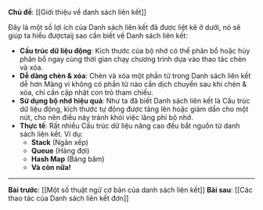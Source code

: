 **Chủ đề**: [[Giới thiệu về danh sách liên kết]]

Đây là một số lợi ích của Danh sách liên kết đã được liệt kê ở dưới, nó sẽ giúp ta hiểu đượctaij sao cần biết về Danh sách liên kết:
- **Cấu trúc dữ liệu động**: Kích thước của bộ nhớ có thể phân bổ hoặc hủy phân bổ ngay cùng thời gian chạy chương trình dựa vào thao tác chèn và xóa.
- **Dễ dàng chèn & xóa**: Chèn và xóa một phần tử trong Danh sách liên kết dễ hơn Mảng vì không có phần tử nào cần dịch chuyển sau khi chèn & xóa, chỉ cần cập nhật con trỏ tham chiếu.
- **Sử dụng bộ nhớ hiệu quả**: Như ta đã biết Danh sách liên kết là Cấu trúc dữ liệu động, kích thước tự động được tăng lên hoặc giảm dần cho một nút, cho nên điều này tránh khỏi việc lãng phí bộ nhớ.
- **Thực tế**: Rất nhiều Cấu trúc dữ liệu nâng cao đều bắt nguồn từ danh sách liên kết. Ví dụ:
	- **Stack** (Ngăn xếp)
	- **Queue** (Hàng đợi)
	- **Hash Map** (Bảng băm)
	- **Và còn nữa!**

---
**Bài trước**: [[Một số thuật ngữ cơ bản của danh sách liên kết]]
**Bài sau**: [[Các thao tác của Danh sách liên kết đơn]]